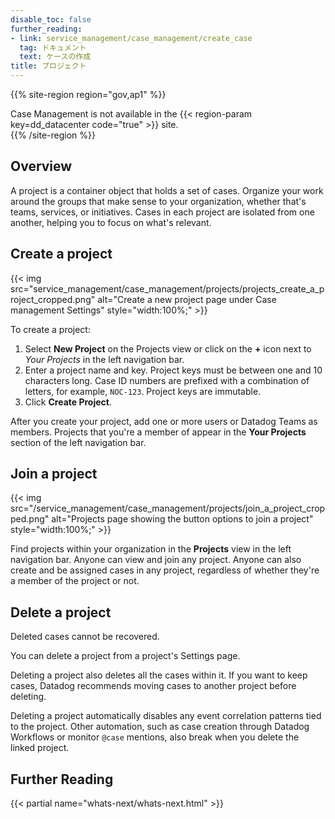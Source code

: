 ```yaml
---
disable_toc: false
further_reading:
- link: service_management/case_management/create_case
  tag: ドキュメント
  text: ケースの作成
title: プロジェクト
---
```


{{% site-region region="gov,ap1" %}}
<div class="alert alert-warning">
Case Management is not available in the {{< region-param key=dd_datacenter code="true" >}} site.
</div>
{{% /site-region %}}

## Overview

A project is a container object that holds a set of cases. Organize your work around the groups that make sense to your organization, whether that's teams, services, or initiatives. Cases in each project are isolated from one another, helping you to focus on what's relevant. 

## Create a project

{{< img src="service_management/case_management/projects/projects_create_a_project_cropped.png" alt="Create a new project page under Case management Settings" style="width:100%;" >}}

To create a project:
1. Select **New Project** on the Projects view or click on the **+** icon next to *Your Projects* in the left navigation bar.  
1. Enter a project name and key. Project keys must be between one and 10 characters long. Case ID numbers are prefixed with a combination of letters, for example, `NOC-123`. Project keys are immutable. 
1. Click **Create Project**.

After you create your project, add one or more users or Datadog Teams as members. Projects that you're a member of appear in the **Your Projects** section of the left navigation bar. 

## Join a project

{{< img src="/service_management/case_management/projects/join_a_project_cropped.png" alt="Projects page showing the button options to join a project" style="width:100%;" >}}

Find projects within your organization in the **Projects** view in the left navigation bar. Anyone can view and join any project. Anyone can also create and be assigned cases in any project, regardless of whether they're a member of the project or not. 

## Delete a project

<div class="alert alert-warning">Deleted cases cannot be recovered.</div>

You can delete a project from a project's Settings page.

Deleting a project also deletes all the cases within it. If you want to keep cases, Datadog recommends moving cases to another project before deleting.

Deleting a project automatically disables any event correlation patterns tied to the project. Other automation, such as case creation through Datadog Workflows or monitor `@case` mentions, also break when you delete the linked project. 

## Further Reading

{{< partial name="whats-next/whats-next.html" >}}